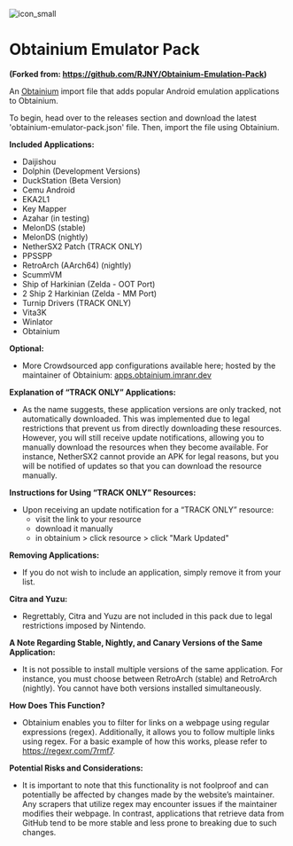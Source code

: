 ![icon_small](https://github.com/user-attachments/assets/10876868-dbe5-47cd-9d0e-650450e6a29a) 
# Obtainium Emulator Pack

**(Forked from: https://github.com/RJNY/Obtainium-Emulation-Pack)**

An [Obtainium](https://github.com/ImranR98/Obtainium) import file that adds popular Android
emulation applications to Obtainium.

To begin, head over to the releases section and download the latest 'obtainium-emulator-pack.json' file. Then, import the file using Obtainium.

**Included Applications:**

- Daijishou
- Dolphin (Development Versions)
- DuckStation (Beta Version)
- Cemu Android
- EKA2L1
- Key Mapper
- Azahar (in testing)
- MelonDS (stable)
- MelonDS (nightly)
- NetherSX2 Patch (TRACK ONLY)
- PPSSPP
- RetroArch (AArch64) (nightly)
- ScummVM
- Ship of Harkinian (Zelda - OOT Port)
- 2 Ship 2 Harkinian (Zelda - MM Port)
- Turnip Drivers (TRACK ONLY)
- Vita3K
- Winlator
- Obtainium

**Optional:**
- More Crowdsourced app configurations available here; hosted by the maintainer of Obtainium:
    [apps.obtainium.imranr.dev](https://apps.obtainium.imranr.dev)

**Explanation of “TRACK ONLY” Applications:**
- As the name suggests, these application versions are only tracked, not automatically downloaded. This was implemented due to legal restrictions that prevent us from directly downloading these resources. However, you will still receive update notifications, allowing you to manually download the resources when they become available. For instance, NetherSX2 cannot provide an APK for legal reasons, but you will be notified of updates so that you can download the resource manually.

**Instructions for Using “TRACK ONLY” Resources:**
- Upon receiving an update notification for a “TRACK ONLY” resource:
    - visit the link to your resource
    - download it manually
    - in obtainium > click resource > click "Mark Updated"

**Removing Applications:**
- If you do not wish to include an application, simply remove it from your list.

**Citra and Yuzu:**
- Regrettably, Citra and Yuzu are not included in this pack due to legal restrictions imposed by Nintendo.

**A Note Regarding Stable, Nightly, and Canary Versions of the Same Application:**
- It is not possible to install multiple versions of the same application. For instance, you must choose between RetroArch (stable) and RetroArch (nightly). You cannot have both versions installed simultaneously.

**How Does This Function?**
- Obtainium enables you to filter for links on a webpage using regular expressions (regex).
Additionally, it allows you to follow multiple links using regex.
For a basic example of how this works, please refer to https://regexr.com/7rmf7.

**Potential Risks and Considerations:**
- It is important to note that this functionality is not foolproof and can potentially be affected by changes made by the website’s maintainer.
Any scrapers that utilize regex may encounter issues if the maintainer modifies their webpage.
In contrast, applications that retrieve data from GitHub tend to be more stable and less prone to breaking due to such changes.
